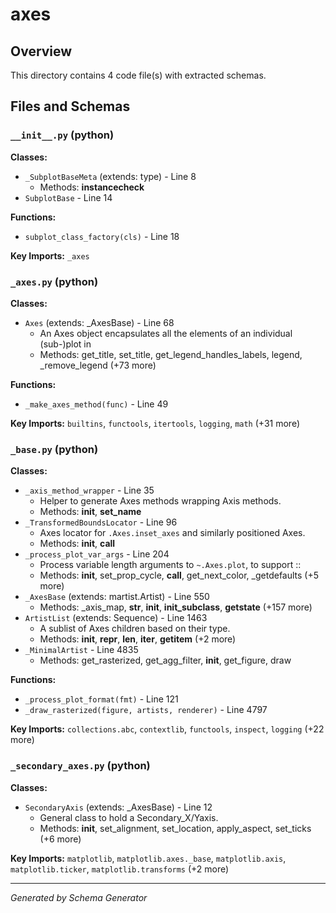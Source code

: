 # axes

## Overview

This directory contains 4 code file(s) with extracted schemas.

## Files and Schemas

### `__init__.py` (python)

**Classes:**
- `_SubplotBaseMeta` (extends: type) - Line 8
  - Methods: __instancecheck__
- `SubplotBase` - Line 14

**Functions:**
- `subplot_class_factory(cls)` - Line 18

**Key Imports:** `_axes`

### `_axes.py` (python)

**Classes:**
- `Axes` (extends: _AxesBase) - Line 68
  - An Axes object encapsulates all the elements of an individual (sub-)plot in
  - Methods: get_title, set_title, get_legend_handles_labels, legend, _remove_legend (+73 more)

**Functions:**
- `_make_axes_method(func)` - Line 49

**Key Imports:** `builtins`, `functools`, `itertools`, `logging`, `math` (+31 more)

### `_base.py` (python)

**Classes:**
- `_axis_method_wrapper` - Line 35
  - Helper to generate Axes methods wrapping Axis methods.
  - Methods: __init__, __set_name__
- `_TransformedBoundsLocator` - Line 96
  - Axes locator for `.Axes.inset_axes` and similarly positioned Axes.
  - Methods: __init__, __call__
- `_process_plot_var_args` - Line 204
  - Process variable length arguments to `~.Axes.plot`, to support ::
  - Methods: __init__, set_prop_cycle, __call__, get_next_color, _getdefaults (+5 more)
- `_AxesBase` (extends: martist.Artist) - Line 550
  - Methods: _axis_map, __str__, __init__, __init_subclass__, __getstate__ (+157 more)
- `ArtistList` (extends: Sequence) - Line 1463
  - A sublist of Axes children based on their type.
  - Methods: __init__, __repr__, __len__, __iter__, __getitem__ (+2 more)
- `_MinimalArtist` - Line 4835
  - Methods: get_rasterized, get_agg_filter, __init__, get_figure, draw

**Functions:**
- `_process_plot_format(fmt)` - Line 121
- `_draw_rasterized(figure, artists, renderer)` - Line 4797

**Key Imports:** `collections.abc`, `contextlib`, `functools`, `inspect`, `logging` (+22 more)

### `_secondary_axes.py` (python)

**Classes:**
- `SecondaryAxis` (extends: _AxesBase) - Line 12
  - General class to hold a Secondary_X/Yaxis.
  - Methods: __init__, set_alignment, set_location, apply_aspect, set_ticks (+6 more)

**Key Imports:** `matplotlib`, `matplotlib.axes._base`, `matplotlib.axis`, `matplotlib.ticker`, `matplotlib.transforms` (+2 more)

---
*Generated by Schema Generator*